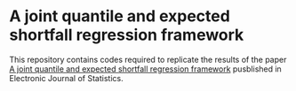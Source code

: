 # A joint quantile and expected shortfall regression framework

This repository contains codes required to replicate the results of the paper [A joint quantile and expected shortfall
regression framework](https://doi.org/10.1214/19-EJS1560) pusblished in Electronic Journal of Statistics.
